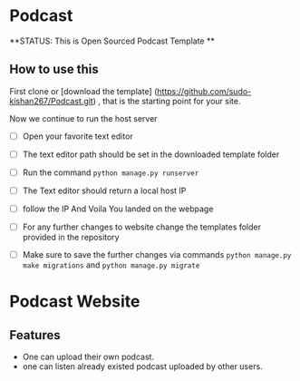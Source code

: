 # Podcast

**STATUS: This is Open Sourced Podcast Template **


## How to use this

First clone or [download the template] (https://github.com/sudo-kishan267/Podcast.git) , that is the starting point for your site.

Now we continue to run the host server

 - [ ] Open your favorite text editor 
 - [ ] The text editor path should be set in the downloaded template folder
 - [ ] Run the command ``` python manage.py runserver ```
 - [ ] The Text editor should return a local host IP
 - [ ] follow the IP And Voila You landed on the webpage
 - [ ] For any further changes to website change the templates folder provided in the repository
 - [ ] Make sure to save the further changes via commands ``` python manage.py make migrations ``` and ``` python manage.py migrate ```
  
  
# Podcast Website


 
## Features
- One can upload their own podcast.
- one can listen already existed podcast uploaded by other users. 
